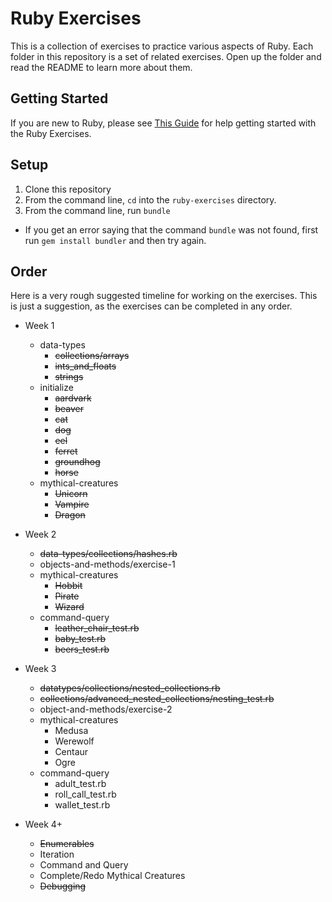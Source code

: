 # Ruby Exercises

This is a collection of exercises to practice various aspects of Ruby. Each folder in this repository is a set of related exercises. Open up the folder and read the README to learn more about them.

## Getting Started

If you are new to Ruby, please see [This Guide](https://gist.github.com/josh-works/ac68a974cb9e0d73d663ea6c8cf3e8d8) for help getting started with the Ruby Exercises.

## Setup

1. Clone this repository
1. From the command line, `cd` into the `ruby-exercises` directory.
1. From the command line, run `bundle`
  * If you get an error saying that the command `bundle` was not found, first run `gem install bundler` and then try again.

## Order

Here is a very rough suggested timeline for working on the exercises. This is just a suggestion, as the exercises can be completed in any order.

* Week 1
  * data-types
    * ~~collections/arrays~~
    * ~~ints_and_floats~~
    * ~~strings~~
  * initialize
    * ~~aardvark~~
    * ~~beaver~~
    * ~~cat~~
    * ~~dog~~
    * ~~eel~~
    * ~~ferret~~
    * ~~groundhog~~
    * ~~horse~~
  * mythical-creatures
    * ~~Unicorn~~
    * ~~Vampire~~
    * ~~Dragon~~

* Week 2
  * ~~data-types/collections/hashes.rb~~
  * objects-and-methods/exercise-1
  * mythical-creatures
    * ~~Hobbit~~
    * ~~Pirate~~
    * ~~Wizard~~
  * command-query
    * ~~leather_chair_test.rb~~
    * ~~baby_test.rb~~
    * ~~beers_test.rb~~

* Week 3
  * ~~datatypes/collections/nested_collections.rb~~
  * ~~collections/advanced_nested_collections/nesting_test.rb~~
  * object-and-methods/exercise-2
  * mythical-creatures
    * Medusa
    * Werewolf
    * Centaur
    * Ogre
  * command-query
    * adult_test.rb
    * roll_call_test.rb
    * wallet_test.rb

* Week 4+
	* ~~Enumerables~~
	* Iteration
	* Command and Query
	* Complete/Redo Mythical Creatures
  * ~~Debugging~~
